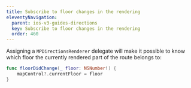 ```yaml
---
title: Subscribe to floor changes in the rendering
eleventyNavigation:
  parent: ios-v3-guides-directions
  key: Subscribe to floor changes in the rendering
  order: 460
---
```


Assigning a `MPDirectionsRenderer` delegate will make it possible to know which floor the currently rendered part of the route belongs to:

```swift
func floorDidChange(_ floor: NSNumber!) {
    mapControl?.currentFloor = floor
}
```
